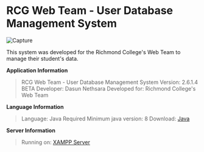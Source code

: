 # RCG Web Team - User Database Management System

![Capture](https://user-images.githubusercontent.com/99202052/190921393-124493b7-49ae-4b5e-a72e-94d858e9e5de.PNG)

This system was developed for the Richmond College's Web Team to manage their student's data.

**Application Information**

> RCG Web Team - User Database Management System
> Version: 2.6.1.4 BETA
> Developer: Dasun Nethsara
> Developed for: Richmond College's Web Team

**Language Information**

> Language: Java
> Required Minimum java version: 8
> Download: [Java](http://java.com/download)

**Server Information**
> Running on: [XAMPP Server](https://apachefriends.org/download.html)
